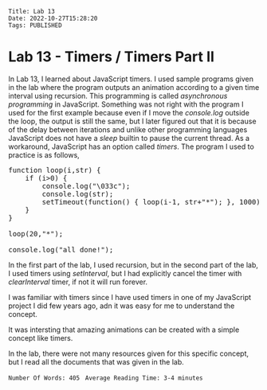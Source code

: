     Title: Lab 13
    Date: 2022-10-27T15:28:20
    Tags: PUBLISHED

Lab 13 - Timers / Timers Part II
=======================================================================================

<p>
In Lab 13, I learned about JavaScript timers. I used sample programs given in the lab where the program outputs an animation according to a given time interval using recursion. This programming is called <i>asynchronous programming</i> in JavaScript. Something was not right with the program I used for the first example because even if I move the <i>console.log</i> outside the loop, the output is still the same, but I later figured out that it is because of the delay between iterations and unlike other programming languages JavaScript does not have a <i>sleep</i> builtin to pause the current thread. As a workaround, JavaScript has an option called <i>timers</i>. The program I used to practice is as follows,
</p>

<pre>
function loop(i,str) {
    if (i>0) {
        console.log("\033c");
        console.log(str);
        setTimeout(function() { loop(i-1, str+"*"); }, 1000);
    }
}

loop(20,"*");

console.log("all done!");
</pre>

<p>
In the first part of the lab, I used recursion, but in the second part of the lab, I used timers using <i>setInterval</i>, but I had explicitly cancel the timer with <i>clearInterval</i> timer, if not it will run forever.
</p>
<p>
I was familiar with timers since I have used timers in one of my JavaScript project I did few years ago, adn it was easy for me to understand the concept.
</p>
<p>
It was intersting that amazing animations can be created with a simple concept like timers.
</p>
<p>
In the lab, there were not many resources given for this specific concept, but I read all the documents that was given in the lab.
</p>

```Number Of Words: 405 ```
```Average Reading Time: 3-4 minutes```

<!-- more -->

